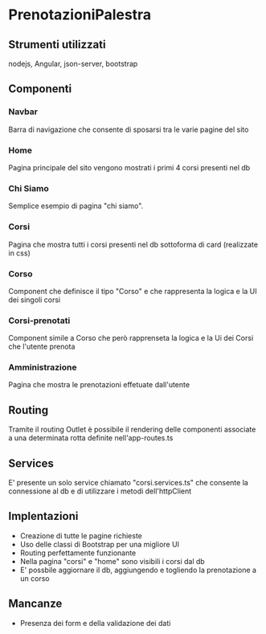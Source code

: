 # PrenotazioniPalestra

## Strumenti utilizzati

nodejs, Angular, json-server, bootstrap

## Componenti

### Navbar

Barra di navigazione che consente di sposarsi tra le varie pagine del sito

### Home

Pagina principale del sito vengono mostrati i primi 4 corsi presenti nel db

### Chi Siamo

Semplice esempio di pagina "chi siamo".

### Corsi

Pagina che mostra tutti i corsi presenti nel db sottoforma di card (realizzate in css)

### Corso

Component che definisce il tipo "Corso" e che rappresenta la logica e la UI dei singoli corsi

### Corsi-prenotati

Component simile a Corso che però rapprenseta la logica e la Ui dei Corsi che l'utente prenota

### Amministrazione

Pagina che mostra le prenotazioni effetuate dall'utente

## Routing

Tramite il routing Outlet è possibile il rendering delle componenti associate a una determinata rotta definite nell'app-routes.ts

## Services

E' presente un solo service chiamato "corsi.services.ts" che consente la connessione al db e di utilizzare i metodi dell'httpClient

## Implentazioni

- Creazione di tutte le pagine richieste
- Uso delle classi di Bootstrap per una migliore UI
- Routing perfettamente funzionante
- Nella pagina "corsi" e "home" sono visibili i corsi dal db
- E' possbile aggiornare il db, aggiungendo e togliendo la prenotazione a un corso

## Mancanze

- Presenza dei form e della validazione dei dati
